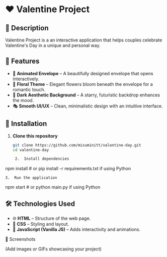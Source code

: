 # ❤️ Valentine Project  

## 📌 Description  
Valentine Project is a an interactive application that helps couples celebrate Valentine's Day in a unique and personal way.

## 🎨 Features  
- 💌 **Animated Envelope** – A beautifully designed envelope that opens interactively.  
- 🌺 **Floral Theme** – Elegant flowers bloom beneath the envelope for a romantic touch.  
- 🌌 **Dark Aesthetic Background** – A starry, futuristic backdrop enhances the mood.  
- 🎭 **Smooth UI/UX** – Clean, minimalistic design with an intuitive interface.  

## 🚀 Installation  
1. **Clone this repository**  
   ```bash
   git clone https://github.com/misuminitt/valentine-day.git
   cd valentine-day

	2.	Install dependencies

npm install  # or pip install -r requirements.txt if using Python


	3.	Run the application

npm start  # or python main.py if using Python


## 🛠️ Technologies Used  
- 🌐 **HTML** – Structure of the web page.  
- 🎨 **CSS** – Styling and layout.  
- 🚀 **JavaScript (Vanilla JS)** – Adds interactivity and animations.  

📸 Screenshots

(Add images or GIFs showcasing your project)